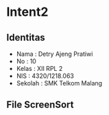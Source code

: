 # Intent2
## Identitas
* Nama : Detry Ajeng Pratiwi
* No : 10
* Kelas : XII RPL 2
* NIS : 4320/1218.063
* Sekolah : SMK Telkom Malang

## File ScreenSort
